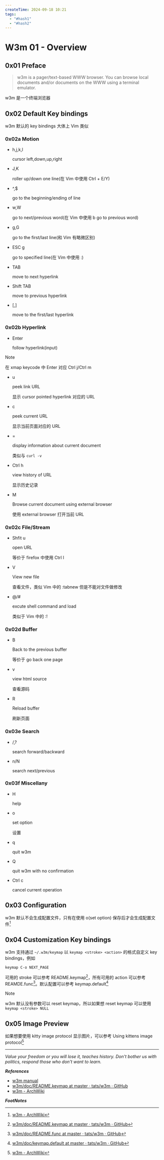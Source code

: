 ```yaml
---
createTime: 2024-09-18 10:21
tags:
  - "#hash1"
  - "#hash2"
---
```


# W3m 01 - Overview

## 0x01 Preface

>  w3m is a pager/text-based WWW browser. You can browse local documents and/or documents on the WWW using a terminal emulator.

w3m 是一个终端浏览器

## 0x02 Default Key bindings

w3m 默认的 key bindings 大体上 Vim 类似

### 0x02a Motion

- h,j,k,l

	cursor left,down,up,right

- J,K

	roller up/down one line(在 Vim 中使用 Ctrl + E/Y)

- ^,$

	go to the beginning/ending of line

- w,W

	go to next/previous word(在 Vim 中使用 b go to previous word)

- g,G

	go to the first/last line(和 Vim 有略微区别)

- ESC g

	go to specified line(在 Vim 中使用 :)

- TAB

	move to next hyperlink

- Shift TAB

	move to previous hyperlink

- \[,\]

	move to the first/last hyperlink

### 0x02b Hyperlink

- Enter

	follow hyperlink(input)

> [!NOTE]
> 在 xmap keycode 中 Enter 对应 Ctrl j/Ctrl m

- u

	peek link URL

	显示 cursor pointed hyperlink 对应的 URL

- c

	peek current URL

	显示当前页面对应的 URL

- =

	display information about current document

	类似与 `curl -v`

- Ctrl h

	view history of URL

	显示历史记录

- M

	Browse current document using external browser

	使用 external browser 打开当前 URL


### 0x02c File/Stream

- Shfit u

	open URL

	等价于 firefox 中使用 Ctrl l

- V

	View new file

	查看文件，类似 Vim 中的 :tabnew 但是不能对文件做修改

- @/#

	excute shell command and load

	类似于 Vim 中的 :!

### 0x02d Buffer

- B

	Back to the previous buffer

	等价于 go back one page

- v

	view html source

	查看源码

- R

	Reload buffer

	刷新页面


### 0x03e Search

- /,?

	search forward/backward

- n/N

	search next/previous

### 0x03f Miscellany

- H

	help 

- o

	set option

	设置

- q

	quit w3m

- Q

	quit w3m with no confirmation

- Ctrl c

	cancel current operation

## 0x03 Configuration

w3m 默认不会生成配置文件，只有在使用 o(set option) 保存后才会生成配置文件[^2]

## 0x04 Customization Key bindings

w3m 支持通过 `~/.w3m/keymap` 以 `keymap <stroke> <action>` 的格式自定义 key bindings，例如

```
keymap C-o NEXT_PAGE
```

可用的 stroke 可以参考 README.keymap[^3]，所有可用的 action 可以参考 REAMDE.func[^1]。默认配置可以参考 keymap.default[^4]

> [!NOTE]
> w3m 默认没有参数可以 reset keymap，所以如果想 reset keymap 可以使用 `keymap <stroke> NULL`

## 0x05 Image Preview

如果想要使用 kitty image protocol 显示图片，可以参考 Using kittens image protocol[^5]

---
*Value your freedom or you will lose it, teaches history. Don't bother us with politics, respond those who don't want to learn.*

***References***

- [w3m manual](https://w3m.sourceforge.net/MANUAL)
- [w3m/doc/README.keymap at master · tats/w3m · GitHub](https://github.com/tats/w3m/blob/master/doc/README.keymap)
- [w3m - ArchWiki](https://wiki.archlinux.org/title/W3m)


***FootNotes***

[^1]:[w3m/doc/README.func at master · tats/w3m · GitHub](https://github.com/tats/w3m/blob/master/doc/README.func)
[^2]:[w3m - ArchWiki](https://wiki.archlinux.org/title/W3m#Configuration)
[^3]:[w3m/doc/README.keymap at master · tats/w3m · GitHub](https://github.com/tats/w3m/blob/master/doc/README.keymap)
[^4]:[w3m/doc/keymap.default at master · tats/w3m · GitHub](https://github.com/tats/w3m/blob/master/doc/keymap.default)
[^5]:[w3m - ArchWiki](https://wiki.archlinux.org/title/W3m#Using_kittens_image_protocol)